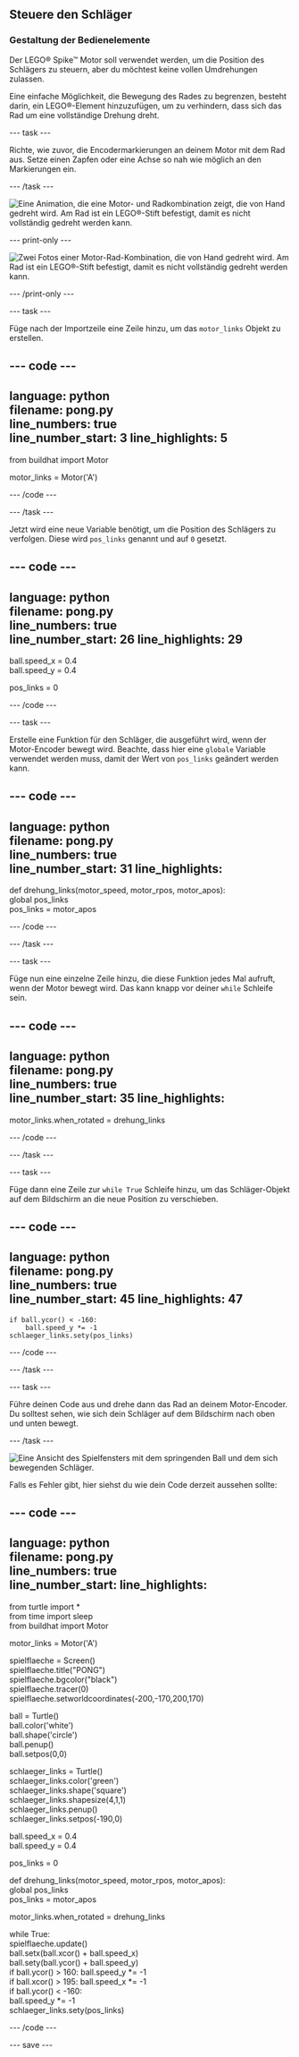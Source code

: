 ## Steuere den Schläger

### Gestaltung der Bedienelemente

Der LEGO® Spike™ Motor soll verwendet werden, um die Position des Schlägers zu steuern, aber du möchtest keine vollen Umdrehungen zulassen.

Eine einfache Möglichkeit, die Bewegung des Rades zu begrenzen, besteht darin, ein LEGO®-Element hinzuzufügen, um zu verhindern, dass sich das Rad um eine vollständige Drehung dreht.

--- task ---

Richte, wie zuvor, die Encodermarkierungen an deinem Motor mit dem Rad aus. Setze einen Zapfen oder eine Achse so nah wie möglich an den Markierungen ein.

--- /task ---

![Eine Animation, die eine Motor- und Radkombination zeigt, die von Hand gedreht wird. Am Rad ist ein LEGO®-Stift befestigt, damit es nicht vollständig gedreht werden kann.](images/motor_block.gif)

--- print-only ---

![Zwei Fotos einer Motor-Rad-Kombination, die von Hand gedreht wird. Am Rad ist ein LEGO®-Stift befestigt, damit es nicht vollständig gedreht werden kann.](images/sidebyside.png)

--- /print-only ---


--- task ---

Füge nach der Importzeile eine Zeile hinzu, um das `motor_links` Objekt zu erstellen.

--- code ---
---
language: python   
filename: pong.py   
line_numbers: true   
line_number_start: 3
line_highlights: 5
---

from buildhat import Motor

motor_links = Motor('A')

--- /code ---

--- /task ---

Jetzt wird eine neue Variable benötigt, um die Position des Schlägers zu verfolgen. Diese wird `pos_links` genannt und auf `0` gesetzt.

--- code ---
---
language: python   
filename: pong.py   
line_numbers: true   
line_number_start: 26
line_highlights: 29
---

ball.speed_x = 0.4   
ball.speed_y = 0.4

pos_links = 0

--- /code ---

--- task ---

Erstelle eine Funktion für den Schläger, die ausgeführt wird, wenn der Motor-Encoder bewegt wird. Beachte, dass hier eine `globale` Variable verwendet werden muss, damit der Wert von `pos_links` geändert werden kann.

--- code ---
---
language: python   
filename: pong.py   
line_numbers: true   
line_number_start: 31
line_highlights:
---

def drehung_links(motor_speed, motor_rpos, motor_apos):   
    global pos_links   
    pos_links = motor_apos

--- /code ---

--- /task ---

--- task ---

Füge nun eine einzelne Zeile hinzu, die diese Funktion jedes Mal aufruft, wenn der Motor bewegt wird. Das kann knapp vor deiner `while` Schleife sein.

--- code ---
---
language: python   
filename: pong.py   
line_numbers: true   
line_number_start: 35
line_highlights:
---

motor_links.when_rotated = drehung_links

--- /code ---

--- /task ---

--- task ---

Füge dann eine Zeile zur `while True` Schleife hinzu, um das Schläger-Objekt auf dem Bildschirm an die neue Position zu verschieben.

--- code ---
---
language: python   
filename: pong.py   
line_numbers: true   
line_number_start: 45
line_highlights: 47
---

    if ball.ycor() < -160:   
        ball.speed_y *= -1   
    schlaeger_links.sety(pos_links)

--- /code ---

--- /task ---

--- task ---

Führe deinen Code aus und drehe dann das Rad an deinem Motor-Encoder. Du solltest sehen, wie sich dein Schläger auf dem Bildschirm nach oben und unten bewegt.

--- /task ---

![Eine Ansicht des Spielfensters mit dem springenden Ball und dem sich bewegenden Schläger.](images/moving_paddle.gif)

Falls es Fehler gibt, hier siehst du wie dein Code derzeit aussehen sollte:

--- code ---
---
language: python   
filename: pong.py   
line_numbers: true   
line_number_start:
line_highlights:
---

from turtle import *   
from time import sleep   
from buildhat import Motor

motor_links = Motor('A')

spielflaeche = Screen()   
spielflaeche.title("PONG")   
spielflaeche.bgcolor("black")   
spielflaeche.tracer(0)   
spielflaeche.setworldcoordinates(-200,-170,200,170)

ball = Turtle()   
ball.color('white')   
ball.shape('circle')   
ball.penup()   
ball.setpos(0,0)

schlaeger_links = Turtle()   
schlaeger_links.color('green')   
schlaeger_links.shape('square')   
schlaeger_links.shapesize(4,1,1)   
schlaeger_links.penup()   
schlaeger_links.setpos(-190,0)

ball.speed_x = 0.4   
ball.speed_y = 0.4

pos_links = 0


def drehung_links(motor_speed, motor_rpos, motor_apos):   
    global pos_links   
    pos_links = motor_apos


motor_links.when_rotated = drehung_links

while True:   
    spielflaeche.update()   
    ball.setx(ball.xcor() + ball.speed_x)   
    ball.sety(ball.ycor() + ball.speed_y)   
    if ball.ycor() > 160: 
        ball.speed_y *= -1   
    if ball.xcor() > 195: 
        ball.speed_x *= -1   
    if ball.ycor() < -160:   
        ball.speed_y *= -1   
    schlaeger_links.sety(pos_links)

--- /code ---

--- save ---